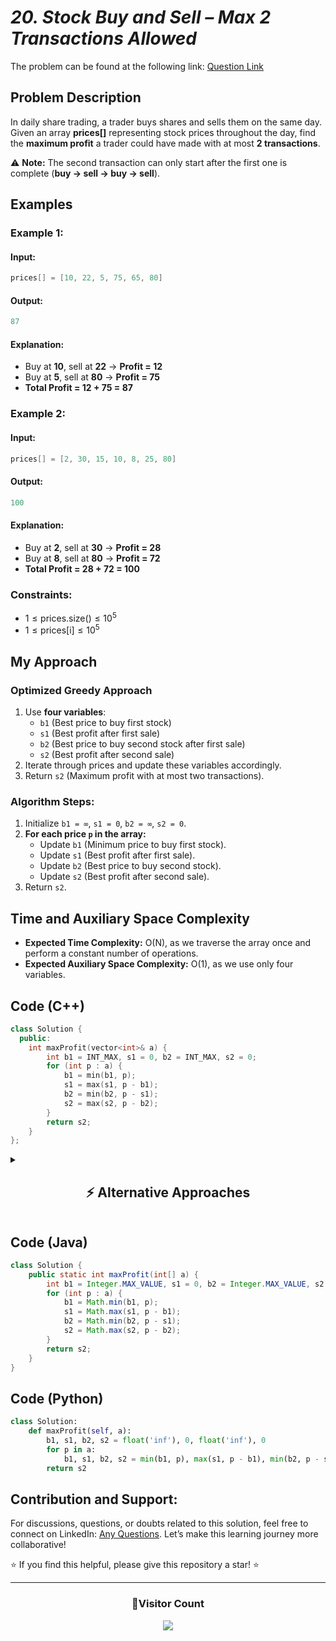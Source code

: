 # _20. Stock Buy and Sell – Max 2 Transactions Allowed_

The problem can be found at the following link: [Question Link](https://www.geeksforgeeks.org/problems/buy-and-sell-a-share-at-most-twice/1)

## **Problem Description**

In daily share trading, a trader buys shares and sells them on the same day. Given an array **prices[]** representing stock prices throughout the day, find the **maximum profit** a trader could have made with at most **2 transactions**.

⚠ **Note:** The second transaction can only start after the first one is complete (**buy → sell → buy → sell**).

## **Examples**

### **Example 1:**

#### **Input:**

```cpp
prices[] = [10, 22, 5, 75, 65, 80]
```

#### **Output:**

```cpp
87
```

#### **Explanation:**

- Buy at **10**, sell at **22** → **Profit = 12**
- Buy at **5**, sell at **80** → **Profit = 75**
- **Total Profit = 12 + 75 = 87**

### **Example 2:**

#### **Input:**

```cpp
prices[] = [2, 30, 15, 10, 8, 25, 80]
```

#### **Output:**

```cpp
100
```

#### **Explanation:**

- Buy at **2**, sell at **30** → **Profit = 28**
- Buy at **8**, sell at **80** → **Profit = 72**
- **Total Profit = 28 + 72 = 100**

### **Constraints:**

- $1 \leq \text{prices.size()} \leq 10^5$
- $1 \leq \text{prices[i]} \leq 10^5$

## **My Approach**

### **Optimized Greedy Approach**

1. Use **four variables**:
   - `b1` (Best price to buy first stock)
   - `s1` (Best profit after first sale)
   - `b2` (Best price to buy second stock after first sale)
   - `s2` (Best profit after second sale)
2. Iterate through prices and update these variables accordingly.
3. Return `s2` (Maximum profit with at most two transactions).

### **Algorithm Steps:**

1. Initialize `b1 = ∞`, `s1 = 0`, `b2 = ∞`, `s2 = 0`.
2. **For each price `p` in the array:**
   - Update `b1` (Minimum price to buy first stock).
   - Update `s1` (Best profit after first sale).
   - Update `b2` (Best price to buy second stock).
   - Update `s2` (Best profit after second sale).
3. Return `s2`.

## **Time and Auxiliary Space Complexity**

- **Expected Time Complexity:** O(N), as we traverse the array once and perform a constant number of operations.
- **Expected Auxiliary Space Complexity:** O(1), as we use only four variables.

## **Code (C++)**

```cpp
class Solution {
  public:
    int maxProfit(vector<int>& a) {
        int b1 = INT_MAX, s1 = 0, b2 = INT_MAX, s2 = 0;
        for (int p : a) {
            b1 = min(b1, p);
            s1 = max(s1, p - b1);
            b2 = min(b2, p - s1);
            s2 = max(s2, p - b2);
        }
        return s2;
    }
};
```

<details>
<summary><h2 align="center">⚡ Alternative Approaches</h2></summary>

## **1️⃣ Dynamic Programming (O(N) Time, O(N) Space)**

### **Algorithm Steps:**

1. Define a `dp[i][j]` table where `dp[i][j]` represents the maximum profit achievable up to day `i` with `j` transactions.
2. **Recurrence Relation**:
   $\[
   dp[i][j] = \max(dp[i-1][j], \max_{k=0}^{i-1} (prices[i] - prices[k] + dp[k][j-1]))
   \]$
3. Use a space-optimized 1D DP array to reduce `O(N²)` complexity to `O(N)`.

```cpp
class Solution {
  public:
    int maxProfit(vector<int>& prices) {
        if (prices.empty()) return 0;
        vector<vector<int>> dp(3, vector<int>(prices.size(), 0));
        for (int t = 1; t <= 2; t++) {
            int maxDiff = -prices[0];
            for (int d = 1; d < prices.size(); d++) {
                dp[t][d] = max(dp[t][d-1], prices[d] + maxDiff);
                maxDiff = max(maxDiff, dp[t-1][d] - prices[d]);
            }
        }
        return dp[2][prices.size()-1];
    }
};
```

✅ **Time Complexity:** `O(N)`  
✅ **Space Complexity:** `O(N)`

## **2️⃣ Greedy + Prefix/Suffix Array (O(N) Time, O(N) Space)**

### **Algorithm Steps:**

1. Use **prefix max profit** (`left[i]`) to track max profit from **0 to i**.
2. Use **suffix max profit** (`right[i]`) to track max profit from **i to N-1**.
3. Merge results to get the maximum of `left[i] + right[i+1]`.

```cpp
class Solution {
  public:
    int maxProfit(vector<int>& prices) {
        if (prices.empty()) return 0;
        int n = prices.size();
        vector<int> left(n, 0), right(n, 0);

        int minPrice = prices[0], maxProfit = 0;
        for (int i = 1; i < n; i++) {
            minPrice = min(minPrice, prices[i]);
            left[i] = max(left[i-1], prices[i] - minPrice);
        }

        int maxPrice = prices[n-1];
        for (int i = n-2; i >= 0; i--) {
            maxPrice = max(maxPrice, prices[i]);
            right[i] = max(right[i+1], maxPrice - prices[i]);
        }

        for (int i = 0; i < n; i++)
            maxProfit = max(maxProfit, left[i] + right[i]);

        return maxProfit;
    }
};
```

✅ **Time Complexity:** `O(N)`  
✅ **Space Complexity:** `O(N)`

## **3️⃣ Recursive + Memoization (O(N) Time, O(N×2) Space)**

### **Algorithm Steps:**

1. Use a **recursive function** `maxProfit(index, transactions, holding)` that computes:
   - If you are **holding a stock**, you can sell or keep it.
   - If you **don't have a stock**, you can buy or skip.
2. **Memoization (`dp[i][j][h]`)**:
   - `i`: Day index.
   - `j`: Transactions used (max 2).
   - `h`: Holding status (`0` or `1`).

```cpp
class Solution {
  public:
    int dp[100005][3][2];

    int solve(vector<int>& prices, int i, int t, int h) {
        if (i == prices.size() || t == 0) return 0;
        if (dp[i][t][h] != -1) return dp[i][t][h];

        int doNothing = solve(prices, i + 1, t, h);
        int doTrade = h ? (prices[i] + solve(prices, i + 1, t - 1, 0)) : (-prices[i] + solve(prices, i + 1, t, 1));

        return dp[i][t][h] = max(doNothing, doTrade);
    }

    int maxProfit(vector<int>& prices) {
        memset(dp, -1, sizeof(dp));
        return solve(prices, 0, 2, 0);
    }
};
```

✅ **Time Complexity:** `O(N)`  
✅ **Space Complexity:** `O(N×2)`

## **Comparison of Approaches**

| **Approach**                | ⏱️ **Time Complexity** | 🗂️ **Space Complexity** | ✅ **Pros**                  | ⚠️ **Cons**                    |
| --------------------------- | ---------------------- | ----------------------- | ---------------------------- | ------------------------------ |
| **Greedy (Optimized)**      | 🟢 O(N)                | 🟢 O(1)                 | Best for large inputs        | Hard to intuitively understand |
| **DP (2D Table)**           | 🟢 O(N)                | 🔴 O(N)                 | Easy to implement, intuitive | Higher space usage             |
| **Prefix-Suffix Arrays**    | 🟢 O(N)                | 🟡 O(N)                 | Easier to understand         | Extra space usage              |
| **Recursive + Memoization** | 🟢 O(N)                | 🔴 O(N×2)               | Intuitive recursion approach | High memory usage              |

✅ **Best Choice?**

- If you want **best efficiency**: Use **Greedy (Optimized)** approach.
- If you prefer **DP-style tabulation**: Use **2D DP Approach**.
- If you like **prefix-suffix tricks**: Use **Prefix-Suffix Arrays**.
- If you like **recursion**: Use **Recursive + Memoization**.

</details>

## **Code (Java)**

```java
class Solution {
    public static int maxProfit(int[] a) {
        int b1 = Integer.MAX_VALUE, s1 = 0, b2 = Integer.MAX_VALUE, s2 = 0;
        for (int p : a) {
            b1 = Math.min(b1, p);
            s1 = Math.max(s1, p - b1);
            b2 = Math.min(b2, p - s1);
            s2 = Math.max(s2, p - b2);
        }
        return s2;
    }
}
```

## **Code (Python)**

```python
class Solution:
    def maxProfit(self, a):
        b1, s1, b2, s2 = float('inf'), 0, float('inf'), 0
        for p in a:
            b1, s1, b2, s2 = min(b1, p), max(s1, p - b1), min(b2, p - s1), max(s2, p - b2)
        return s2
```

## **Contribution and Support:**

For discussions, questions, or doubts related to this solution, feel free to connect on LinkedIn: [Any Questions](https://www.linkedin.com/in/patel-hetkumar-sandipbhai-8b110525a/). Let’s make this learning journey more collaborative!

⭐ If you find this helpful, please give this repository a star! ⭐

---

<div align="center">
  <h3><b>📍Visitor Count</b></h3>
</div>

<p align="center">
  <img src="https://visitor-badge.laobi.icu/badge?page_id=Hunterdii.GeeksforGeeks-POTD" />
</p>
